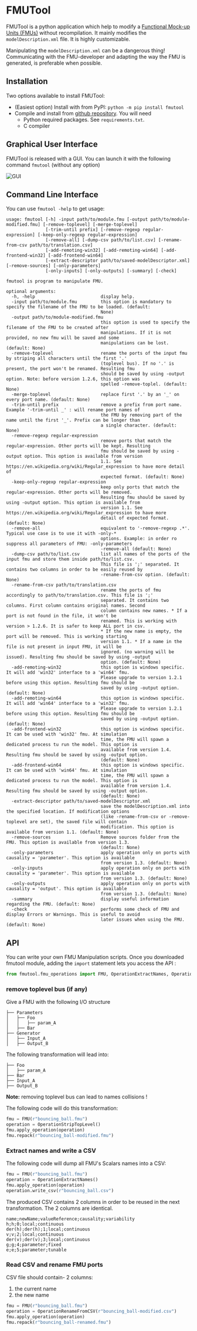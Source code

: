 # FMUTool

FMUTool is a python application which help to modify a [Functional Mock-up Units (FMUs)](http://fmi-standard.org/)
without recompilation. It mainly modifies the `modelDescription.xml` file. It is highly customizable.

Manipulating the `modelDescription.xml` can be a dangerous thing! Communicating with the FMU-developer and adapting
the way the FMU is generated, is preferable when possible.


## Installation

Two options available to install FMUTool:

- (Easiest option) Install with from PyPI: `python -m pip install fmutool`
- Compile and install from [github repository](https://github.com/grouperenault/fmutool). You will need 
  - Python required packages. See `requirements.txt`.
  - C compiler

    
## Graphical User Interface

FMUTool is released with a GUI. You can launch it with the following command `fmutool` (without any option)

![GUI](doc/fmutool.png "GUI")


## Command Line Interface

You can use `fmutool -help` to get usage:

```
usage: fmutool [-h] -input path/to/module.fmu [-output path/to/module-modified.fmu] [-remove-toplevel] [-merge-toplevel]
               [-trim-until prefix] [-remove-regexp regular-expression] [-keep-only-regexp regular-expression]
               [-remove-all] [-dump-csv path/to/list.csv] [-rename-from-csv path/to/translation.csv]
               [-add-remoting-win32] [-add-remoting-win64] [-add-frontend-win32] [-add-frontend-win64]
               [-extract-descriptor path/to/saved-modelDescriptor.xml] [-remove-sources] [-only-parameters]
               [-only-inputs] [-only-outputs] [-summary] [-check]

fmutool is program to manipulate FMU.

optional arguments:
  -h, -help                         display help.
  -input path/to/module.fmu         this option is mandatory to specify the filename of the FMU to be loaded. (default:
                                    None)
  -output path/to/module-modified.fmu
                                    this option is used to specify the filename of the FMU to be created after
                                    manipulations. If it is not provided, no new fmu will be saved and some
                                    manipulations can be lost. (default: None)
  -remove-toplevel                  rename the ports of the input fmu by striping all characters until the first '.'
                                    (toplevel bus). If no '.' is present, the port won't be renamed. Resulting fmu
                                    should be saved by using -output option. Note: before version 1.2.6, this option was
                                    spelled -remove-toplel. (default: None)
  -merge-toplevel                   replace first '.' by an '_' on every port name. (default: None)
  -trim-until prefix                remove a prefix from port name. Example '-trim-until _' : will rename port names of
                                    the FMU by removing part of the name until the first '_'. Prefix can be longer than
                                    a single character. (default: None)
  -remove-regexp regular-expression
                                    remove ports that match the regular-expression. Other ports will be kept. Resulting
                                    fmu should be saved by using -output option. This option is available from version
                                    1.1. See https://en.wikipedia.org/wiki/Regular_expression to have more detail of
                                    expected format. (default: None)
  -keep-only-regexp regular-expression
                                    keep only ports that match the regular-expression. Other ports will be removed.
                                    Resulting fmu should be saved by using -output option. This option is available from
                                    version 1.1. See https://en.wikipedia.org/wiki/Regular_expression to have more
                                    detail of expected format. (default: None)
  -remove-all                       equivalent to '-remove-regexp .*'. Typical use case is to use it with -only-*
                                    options. Example: in order ro suppress all parameters of FMU: -only-parameters
                                    -remove-all (default: None)
  -dump-csv path/to/list.csv        list all names of the ports of the input fmu and store them inside path/to/list.csv.
                                    This file is ';' separated. It contains two columns in order to be easily reused by
                                    -rename-from-csv option. (default: None)
  -rename-from-csv path/to/translation.csv
                                    rename the ports of fmu accordingly to path/to/translation.csv. This file is ';'
                                    separated. It contains two columns. First column contains original names. Second
                                    column contains new names. * If a port is not found in the file, it won't be
                                    renamed. This is working with version > 1.2.6. It is safer to keep ALL port in csv.
                                    * If the new name is empty, the port will be removed. This is working starting
                                    version 1.1. * If a name in the file is not present in input FMU, it will be
                                    ignored. (no warning will be issued). Resulting fmu should be saved by using -output
                                    option. (default: None)
  -add-remoting-win32               this option is windows specific. It will add 'win32' interface to a 'win64' fmu.
                                    Please upgrade to version 1.2.1 before using this option. Resulting fmu should be
                                    saved by using -output option. (default: None)
  -add-remoting-win64               this option is windows specific. It will add 'win64' interface to a 'win32' fmu.
                                    Please upgrade to version 1.2.1 before using this option. Resulting fmu should be
                                    saved by using -output option. (default: None)
  -add-frontend-win32               this option is windows specific. It can be used with 'win32' fmu. At simulation
                                    time, the FMU will spawn a dedicated process tu run the model. This option is
                                    available from version 1.4. Resulting fmu should be saved by using -output option.
                                    (default: None)
  -add-frontend-win64               this option is windows specific. It can be used with 'win64' fmu. At simulation
                                    time, the FMU will spawn a dedicated process tu run the model. This option is
                                    available from version 1.4. Resulting fmu should be saved by using -output option.
                                    (default: None)
  -extract-descriptor path/to/saved-modelDescriptor.xml
                                    save the modelDescription.xml into the specified location. If modification options
                                    (like -rename-from-csv or -remove-toplevel are set), the saved file will contain
                                    modification. This option is available from version 1.1. (default: None)
  -remove-sources                   Remove sources folder from the FMU. This option is available from version 1.3.
                                    (default: None)
  -only-parameters                  apply operation only on ports with causality = 'parameter'. This option is available
                                    from version 1.3. (default: None)
  -only-inputs                      apply operation only on ports with causality = 'parameter'. This option is available
                                    from version 1.3. (default: None)
  -only-outputs                     apply operation only on ports with causality = 'output'. This option is available
                                    from version 1.3. (default: None)
  -summary                          display useful information regarding the FMU. (default: None)
  -check                            performs some check of FMU and display Errors or Warnings. This is useful to avoid
                                    later issues when using the FMU. (default: None)
```


## API

You can write your own FMU Manipulation scripts. Once you downloaded fmutool module, 
adding the `import` statement lets you access the API :

```python
from fmutool.fmu_operations import FMU, OperationExtractNames, OperationStripTopLevel, OperationRenameFromCSV
```

### remove toplevel bus (if any)

Give a FMU with the following I/O structure
```
├── Parameters
│   ├── Foo
│   │   ├── param_A
│   ├── Bar
├── Generator
│   ├── Input_A
│   ├── Output_B
```

The following transformation will lead into:
```
├── Foo
│   ├── param_A
├── Bar
├── Input_A
├── Output_B
```

**Note:** removing toplevel bus can lead to names collisions !

The following code will do this transformation: 
```python
fmu = FMU(r"bouncing_ball.fmu")
operation = OperationStripTopLevel()
fmu.apply_operation(operation)
fmu.repack(r"bouncing_ball-modified.fmu")
```

### Extract names and write a CSV

The following code will dump all FMU's Scalars names into a CSV:

```python
fmu = FMU(r"bouncing_ball.fmu")
operation = OperationExtractNames()
fmu.apply_operation(operation)
operation.write_csv(r"bouncing_ball.csv")
```

The produced CSV contains 2 columns in order to be reused in the next transformation.
The 2 columns are identical.

```csv
name;newName;valueReference;causality;variability
h;h;0;local;continuous
der(h);der(h);1;local;continuous
v;v;2;local;continuous
der(v);der(v);3;local;continuous
g;g;4;parameter;fixed
e;e;5;parameter;tunable
```

### Read CSV and rename FMU ports

CSV file should contain- 2 columns:
1. the current name
2. the new name

```python
fmu = FMU(r"bouncing_ball.fmu")
operation = OperationRenameFromCSV(r"bouncing_ball-modified.csv")
fmu.apply_operation(operation)
fmu.repack(r"bouncing_ball-renamed.fmu")
```

